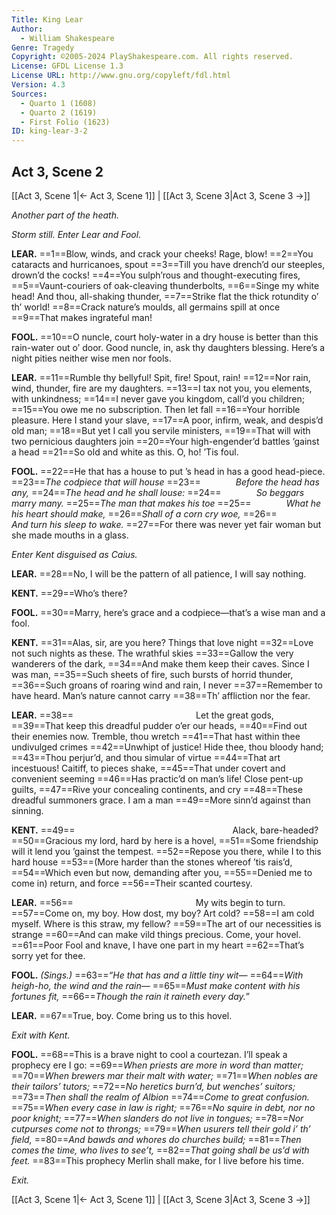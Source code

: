 ```yaml
---
Title: King Lear
Author: 
  - William Shakespeare
Genre: Tragedy
Copyright: ©2005-2024 PlayShakespeare.com. All rights reserved.
License: GFDL License 1.3
License URL: http://www.gnu.org/copyleft/fdl.html
Version: 4.3
Sources:
  - Quarto 1 (1608)
  - Quarto 2 (1619)
  - First Folio (1623)
ID: king-lear-3-2
---
```


## Act 3, Scene 2
[[Act 3, Scene 1|← Act 3, Scene 1]] | [[Act 3, Scene 3|Act 3, Scene 3 →]]

*Another part of the heath.*

*Storm still. Enter Lear and Fool.*

**LEAR.**
==1==Blow, winds, and crack your cheeks! Rage, blow!
==2==You cataracts and hurricanoes, spout
==3==Till you have drench’d our steeples, drown’d the cocks!
==4==You sulph’rous and thought-executing fires,
==5==Vaunt-couriers of oak-cleaving thunderbolts,
==6==Singe my white head! And thou, all-shaking thunder,
==7==Strike flat the thick rotundity o’ th’ world!
==8==Crack nature’s moulds, all germains spill at once
==9==That makes ingrateful man!

**FOOL.**
==10==O nuncle, court holy-water in a dry house is better than this rain-water out o’ door. Good nuncle, in, ask thy daughters blessing. Here’s a night pities neither wise men nor fools.

**LEAR.**
==11==Rumble thy bellyful! Spit, fire! Spout, rain!
==12==Nor rain, wind, thunder, fire are my daughters.
==13==I tax not you, you elements, with unkindness;
==14==I never gave you kingdom, call’d you children;
==15==You owe me no subscription. Then let fall
==16==Your horrible pleasure. Here I stand your slave,
==17==A poor, infirm, weak, and despis’d old man;
==18==But yet I call you servile ministers,
==19==That will with two pernicious daughters join
==20==Your high-engender’d battles ’gainst a head
==21==So old and white as this. O, ho! ’Tis foul.

**FOOL.**
==22==He that has a house to put ’s head in has a good head-piece.
==23==*The codpiece that will house*
==23==    *Before the head has any,*
==24==*The head and he shall louse:*
==24==    *So beggars marry many.*
==25==*The man that makes his toe*
==25==    *What he his heart should make,*
==26==*Shall of a corn cry woe,*
==26==    *And turn his sleep to wake.*
==27==For there was never yet fair woman but she made mouths in a glass.

*Enter Kent disguised as Caius.*

**LEAR.**
==28==No, I will be the pattern of all patience, I will say nothing.

**KENT.**
==29==Who’s there?

**FOOL.**
==30==Marry, here’s grace and a codpiece—that’s a wise man and a fool.

**KENT.**
==31==Alas, sir, are you here? Things that love night
==32==Love not such nights as these. The wrathful skies
==33==Gallow the very wanderers of the dark,
==34==And make them keep their caves. Since I was man,
==35==Such sheets of fire, such bursts of horrid thunder,
==36==Such groans of roaring wind and rain, I never
==37==Remember to have heard. Man’s nature cannot carry
==38==Th’ affliction nor the fear.

**LEAR.**
==38==              Let the great gods,
==39==That keep this dreadful pudder o’er our heads,
==40==Find out their enemies now. Tremble, thou wretch
==41==That hast within thee undivulged crimes
==42==Unwhipt of justice! Hide thee, thou bloody hand;
==43==Thou perjur’d, and thou simular of virtue
==44==That art incestuous! Caitiff, to pieces shake,
==45==That under covert and convenient seeming
==46==Has practic’d on man’s life! Close pent-up guilts,
==47==Rive your concealing continents, and cry
==48==These dreadful summoners grace. I am a man
==49==More sinn’d against than sinning.

**KENT.**
==49==                  Alack, bare-headed?
==50==Gracious my lord, hard by here is a hovel,
==51==Some friendship will it lend you ’gainst the tempest.
==52==Repose you there, while I to this hard house
==53==(More harder than the stones whereof ’tis rais’d,
==54==Which even but now, demanding after you,
==55==Denied me to come in) return, and force
==56==Their scanted courtesy.

**LEAR.**
==56==              My wits begin to turn.
==57==Come on, my boy. How dost, my boy? Art cold?
==58==I am cold myself. Where is this straw, my fellow?
==59==The art of our necessities is strange
==60==And can make vild things precious. Come, your hovel.
==61==Poor Fool and knave, I have one part in my heart
==62==That’s sorry yet for thee.

**FOOL.**
*(Sings.)*
==63==*“He that has and a little tiny wit⁠—*
==64==*With heigh-ho, the wind and the rain⁠—*
==65==*Must make content with his fortunes fit,*
==66==*Though the rain it raineth every day.”*

**LEAR.**
==67==True, boy. Come bring us to this hovel.

*Exit with Kent.*

**FOOL.**
==68==This is a brave night to cool a courtezan. I’ll speak a prophecy ere I go:
==69==*When priests are more in word than matter;*
==70==*When brewers mar their malt with water;*
==71==*When nobles are their tailors’ tutors;*
==72==*No heretics burn’d, but wenches’ suitors;*
==73==*Then shall the realm of Albion*
==74==*Come to great confusion.*
==75==*When every case in law is right;*
==76==*No squire in debt, nor no poor knight;*
==77==*When slanders do not live in tongues;*
==78==*Nor cutpurses come not to throngs;*
==79==*When usurers tell their gold i’ th’ field,*
==80==*And bawds and whores do churches build;*
==81==*Then comes the time, who lives to see’t,*
==82==*That going shall be us’d with feet.*
==83==This prophecy Merlin shall make, for I live before his time.

*Exit.*

[[Act 3, Scene 1|← Act 3, Scene 1]] | [[Act 3, Scene 3|Act 3, Scene 3 →]]